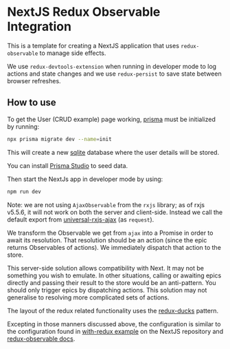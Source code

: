 # NextJS Redux Observable Integration

This is a template for creating a NextJS application that uses `redux-observable` to manage side effects.

We use `redux-devtools-extension` when running in developer mode to log actions and state changes and we
use `redux-persist` to save state between browser refreshes.

## How to use

To get the User (CRUD example) page working, [prisma](https://www.prisma.io/) must be initialized by running:

```sh
npx prisma migrate dev --name=init
```

This will create a new [sqlite](https://sqlite.org/about.html) database where the user details will be stored.

You can install [Prisma Studio](https://www.prisma.io/studio) to seed data.

Then start the NextJs app in developer mode by using:

```sh
npm run dev
```

Note: we are not using `AjaxObservable` from the `rxjs` library; as of rxjs v5.5.6, it will not work on both the server
and client-side. Instead we call the default export from
[universal-rxjs-ajax](https://www.npmjs.com/package/universal-rxjs-ajax) (as
`request`).

We transform the Observable we get from `ajax` into a Promise in order to await its resolution. That resolution should
be an action (since the epic returns Observables of actions). We immediately dispatch that action to the store.

This server-side solution allows compatibility with Next. It may not be something you wish to emulate. In other
situations, calling or awaiting epics directly and passing their result to the store would be an anti-pattern. You
should only trigger epics by dispatching actions. This solution may not generalise to resolving more complicated sets of
actions.

The layout of the redux related functionality uses the [redux-ducks](https://github.com/erikras/ducks-modular-redux)
pattern.

Excepting in those manners discussed above, the configuration is similar to the configuration found
in [with-redux example](https://github.com/vercel/next.js/tree/canary/examples/with-redux) on the NextJS repository
and [redux-observable docs](https://redux-observable.js.org/).
